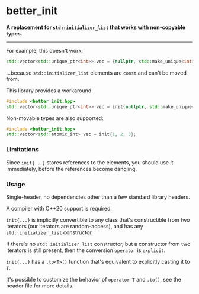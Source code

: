 # better_init

**A replacement for `std::initializer_list` that works with non-copyable types.**

---

For example, this doesn't work:

```cpp
std::vector<std::unique_ptr<int>> vec = {nullptr, std::make_unique<int>(42)};
```

...because `std::initializer_list` elements are `const` and can't be moved from.

This library provides a workaround:

```cpp
#include <better_init.hpp>
std::vector<std::unique_ptr<int>> vec = init{nullptr, std::make_unique<int>(42)};
```

Non-movable types are also supported:
```cpp
#include <better_init.hpp>
std::vector<std::atomic_int> vec = init{1, 2, 3};
```

### Limitations

Since `init{...}` stores references to the elements, you should use it immediately, before the references become dangling.

### Usage

Single-header, no dependencies other than a few standard library headers.

A compiler with C++20 support is required.

`init{...}` is implicitly convertible to any class that's constructible from two iterators (our iterators are random-access), and has any `std::initializer_list` constructor.

If there's no `std::initializer_list` constructor, but a constructor from two iterators is still present, then the conversion `operator` is `explicit`.

`init{...}` has a `.to<T>()` function that's equivalent to explicitly casting it to `T`.

It's possible to customize the behavior of `operator T` and `.to()`, see the header file for more details.
